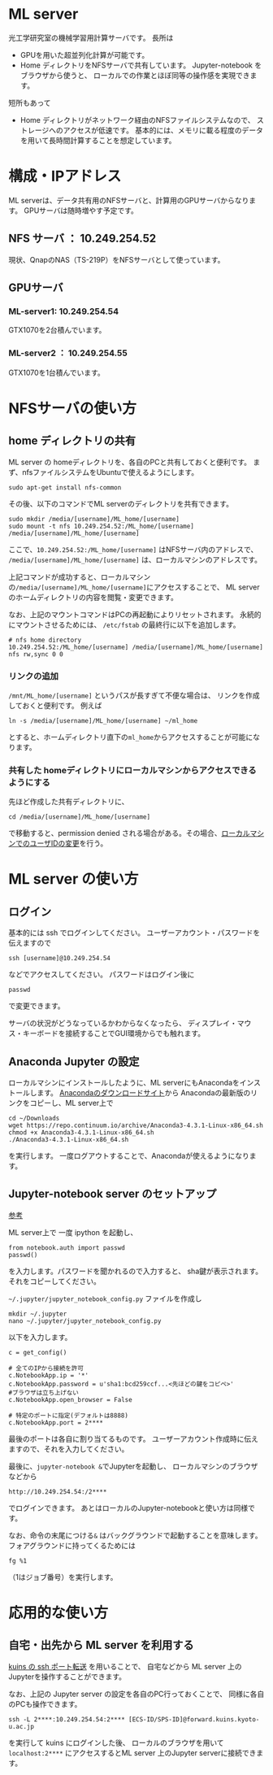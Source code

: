 # ML server
光工学研究室の機械学習用計算サーバです。
長所は
+ GPUを用いた超並列化計算が可能です。
+ Home ディレクトリをNFSサーバで共有しています。
Jupyter-notebook をブラウザから使うと、
ローカルでの作業とほぼ同等の操作感を実現できます。

短所もあって
+ Home ディレクトリがネットワーク経由のNFSファイルシステムなので、
ストレージへのアクセスが低速です。
基本的には、メモリに載る程度のデータを用いて長時間計算することを想定しています。


# 構成・IPアドレス
ML serverは、データ共有用のNFSサーバと、計算用のGPUサーバからなります。
GPUサーバは随時増やす予定です。

## NFS サーバ ： 10.249.254.52
現状、QnapのNAS（TS-219P）をNFSサーバとして使っています。

## GPUサーバ
### ML-server1: 10.249.254.54
GTX1070を2台積んでいます。

### ML-server2 ： 10.249.254.55
GTX1070を1台積んでいます。

# NFSサーバの使い方
## home ディレクトリの共有
ML server の homeディレクトリを、各自のPCと共有しておくと便利です。
まず、nfsファイルシステムをUbuntuで使えるようにします。
```
sudo apt-get install nfs-common
```

その後、以下のコマンドでML serverのディレクトリを共有できます。
```
sudo mkdir /media/[username]/ML_home/[username]
sudo mount -t nfs 10.249.254.52:/ML_home/[username] /media/[username]/ML_home/[username]
```
ここで、`10.249.254.52:/ML_home/[username]` はNFSサーバ内のアドレスで、
`/media/[username]/ML_home/[username]` は、ローカルマシンのアドレスです。

上記コマンドが成功すると、ローカルマシンの`/media/[username]/ML_home/[username]`にアクセスすることで、
ML serverのホームディレクトリの内容を閲覧・変更できます。

なお、上記のマウントコマンドはPCの再起動によりリセットされます。
永続的にマウントさせるためには、
`/etc/fstab` の最終行に以下を追加します。
```
# nfs home directory
10.249.254.52:/ML_home/[username] /media/[username]/ML_home/[username] nfs rw,sync 0 0
```

### リンクの追加
`/mnt/ML_home/[username]` というパスが長すぎて不便な場合は、
リンクを作成しておくと便利です。
例えば
```
ln -s /media/[username]/ML_home/[username] ~/ml_home
```
とすると、ホームディレクトリ直下の`ml_home`からアクセスすることが可能になります。


### 共有した homeディレクトリにローカルマシンからアクセスできるようにする
先ほど作成した共有ディレクトリに、
```
cd /media/[username]/ML_home/[username]
```
で移動すると、permission denied される場合がある。その場合、[ローカルマシンでのユーザIDの変更](./change_user_id.md)を行う。


# ML server の使い方
## ログイン
基本的には ssh でログインしてください。
ユーザーアカウント・パスワードを伝えますので
```
ssh [username]@10.249.254.54
```
などでアクセスしてください。
パスワードはログイン後に
```
passwd
```
で変更できます。

サーバの状況がどうなっているかわからなくなったら、
ディスプレイ・マウス・キーボードを接続することでGUI環境からでも触れます。


## Anaconda Jupyter の設定
ローカルマシンにインストールしたように、ML serverにもAnacondaをインストールします。
[Anacondaのダウンロードサイト](https://www.continuum.io/downloads)から
Anacondaの最新版のリンクをコピーし、ML server上で
```
cd ~/Downloads
wget https://repo.continuum.io/archive/Anaconda3-4.3.1-Linux-x86_64.sh
chmod +x Anaconda3-4.3.1-Linux-x86_64.sh
./Anaconda3-4.3.1-Linux-x86_64.sh
```
を実行します。
一度ログアウトすることで、Anacondaが使えるようになります。


## Jupyter-notebook server のセットアップ
[参考](http://qiita.com/joemphilips/items/de5d12723b9b88b5b090)

ML server上で
一度 ipython を起動し、
```
from notebook.auth import passwd
passwd()
```
を入力します。パスワードを聞かれるので入力すると、
sha鍵が表示されます。それをコピーしてください。

`~/.jupyter/jupyter_notebook_config.py` ファイルを作成し
```
mkdir ~/.jupyter
nano ~/.jupyter/jupyter_notebook_config.py
```
以下を入力します。
```
c = get_config()

# 全てのIPから接続を許可
c.NotebookApp.ip = '*'
c.NotebookApp.password = u'sha1:bcd259ccf...<先ほどの鍵をコピペ>'
#ブラウザは立ち上げない
c.NotebookApp.open_browser = False

# 特定のポートに指定(デフォルトは8888)
c.NotebookApp.port = 2****
```
最後のポートは各自に割り当てるものです。
ユーザーアカウント作成時に伝えますので、それを入力してください。

最後に、`jupyter-notebook &`でJupyterを起動し、
ローカルマシンのブラウザなどから
```
http://10.249.254.54:/2****
```
でログインできます。
あとはローカルのJupyter-notebookと使い方は同様です。

なお、命令の末尾につける`&` はバックグラウンドで起動することを意味します。
フォアグラウンドに持ってくるためには
```
fg %1
```
（1はジョブ番号）を実行します。

# 応用的な使い方
## 自宅・出先から ML server を利用する
[kuins の ssh ポート転送](http://www.iimc.kyoto-u.ac.jp/ja/services/kuins/vpn/use/sshportforward.html) を用いることで、
自宅などから ML server 上のJupyterを操作することができます。

なお、上記の Jupyter server の設定を各自のPC行っておくことで、
同様に各自のPCも操作できます。

```
ssh -L 2****:10.249.254.54:2**** [ECS-ID/SPS-ID]@forward.kuins.kyoto-u.ac.jp
```
を実行して kuins にログインした後、
ローカルのブラウザを用いて
`localhost:2****` にアクセスするとML server 上のJupyter serverに接続できます。
